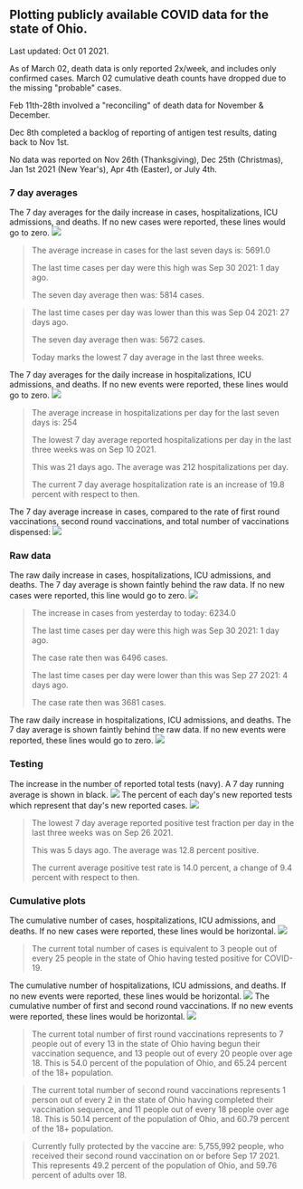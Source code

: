 ## Plotting publicly available COVID data for the state of Ohio. 

Last updated: Oct 01 2021. 

As of March 02, death data is only reported 2x/week, and includes only confirmed cases. March 02 cumulative death counts have dropped due to the missing "probable" cases.

Feb 11th-28th involved a "reconciling" of death data for November & December.

Dec 8th completed a backlog of reporting of antigen test results, dating back to Nov 1st.

No data was reported on Nov 26th (Thanksgiving), Dec 25th (Christmas), Jan 1st 2021 (New Year's), Apr 4th (Easter), or July 4th.
### 7 day averages
The 7 day averages for the daily increase in cases, hospitalizations, ICU admissions, and deaths. If no new cases were reported, these lines would go to zero.
![](7dayaverage_cases.png)

>The average increase in cases for the last seven days is: 5691.0
>
>The last time cases per day were this high was Sep 30 2021: 1 day ago.
>
>The seven day average then was: 5814 cases.

>
>The last time cases per day was lower than this was Sep 04 2021: 27 days ago.
>
>The seven day average then was: 5672 cases.
>
>Today marks the lowest 7 day average in the last three weeks.

The 7 day averages for the daily increase in hospitalizations, ICU admissions, and deaths. If no new events were reported, these lines would go to zero.
![](7dayaverage_hospital.png)

>The average increase in hospitalizations per day for the last seven days is: 254
>
>The lowest 7 day average reported hospitalizations per day in the last three weeks was on Sep 10 2021.
>
>This was 21 days ago. The average was 212 hospitalizations per day.
>
>The current 7 day average hospitalization rate is an increase of 19.8 percent with respect to then.

The 7 day average increase in cases, compared to the rate of first round vaccinations, second round vaccinations, and total number of vaccinations dispensed:
![](DailyVaccinationsCases.png)

### Raw data
The raw daily increase in cases, hospitalizations, ICU admissions, and deaths. The 7 day average is shown faintly behind the raw data. If no new cases were reported, this line would go to zero.
![](DailyCases.png)

>The increase in cases from yesterday to today: 6234.0 
>
>The last time cases per day were this high was Sep 30 2021: 1 day ago. 
>
>The case rate then was 6496 cases.
>
>The last time cases per day were lower than this was Sep 27 2021: 4 days ago. 
>
>The case rate then was 3681 cases.

The raw daily increase in hospitalizations, ICU admissions, and deaths. The 7 day average is shown faintly behind the raw data. If no new events were reported, these lines would go to zero.
![](DailyHospitalizations.png)

### Testing

The increase in the number of reported total tests (navy). A 7 day running average is shown in black.
![](DailyTests.png)
The percent of each day's new reported tests which represent that day's new reported cases.
![](percentpositive_tests.png)

>The lowest 7 day average reported positive test fraction per day in the last three weeks was on Sep 26 2021.
>
>This was 5 days ago. The average was 12.8 percent positive. 
>
>The current average positive test rate is 14.0 percent, a change of 9.4 percent with respect to then. 

### Cumulative plots
The cumulative number of cases, hospitalizations, ICU admissions, and deaths. If no new cases were reported, these lines would be horizontal.
![](Cases.png)

>The current total number of cases is equivalent to 3 people out of every 25 people in the state of Ohio having tested positive for COVID-19.

The cumulative number of hospitalizations, ICU admissions, and deaths. If no new events were reported, these lines would be horizontal.
![](Hospitalizations.png)
The cumulative number of first and second round vaccinations. If no new events were reported, these lines would be horizontal.
![](Vaccinations.png)

>The current total number of first round vaccinations represents to 7 people out of every 13 in the state of Ohio having begun their vaccination sequence, and 13 people out of every 20 people over age 18.
 >This is 54.0 percent of the population of Ohio, and 65.24 percent of the 18+ population.

>The current total number of second round vaccinations represents 1 person out of every 2 in the state of Ohio having completed their vaccination sequence, and 11 people out of every 18 people over age 18. 
>This is 50.14 percent of the population of Ohio, and 60.79 percent of the 18+ population.

>Currently fully protected by the vaccine are: 5,755,992 people, who received their second round vaccination on or before Sep 17 2021.
>This represents 49.2 percent of the population of Ohio, and 59.76 percent of adults over 18.

